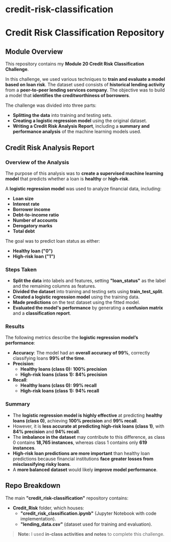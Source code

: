 # credit-risk-classification
# **Credit Risk Classification Repository**  

## **Module Overview**  
This repository contains my **Module 20 Credit Risk Classification Challenge**.  

In this challenge, we used various techniques to **train and evaluate a model based on loan risk**. The dataset used consists of **historical lending activity** from a **peer-to-peer lending services company**. The objective was to build a model that **identifies the creditworthiness of borrowers**.  

The challenge was divided into three parts:  
- **Splitting the data** into training and testing sets.  
- **Creating a logistic regression model** using the original dataset.  
- **Writing a Credit Risk Analysis Report**, including a **summary and performance analysis** of the machine learning models used.  

## **Credit Risk Analysis Report**  

### **Overview of the Analysis**  
The purpose of this analysis was to **create a supervised machine learning model** that predicts whether a loan is **healthy** or **high-risk**.  

A **logistic regression model** was used to analyze financial data, including:  
- **Loan size**  
- **Interest rate**  
- **Borrower income**  
- **Debt-to-income ratio**  
- **Number of accounts**  
- **Derogatory marks**  
- **Total debt**  

The goal was to predict loan status as either:  
- **Healthy loan ("0")**  
- **High-risk loan ("1")**  

### **Steps Taken**  
- **Split the data** into labels and features, setting **"loan_status"** as the label and the remaining columns as features.  
- **Divided the dataset** into training and testing sets using **train_test_split**.  
- **Created a logistic regression model** using the training data.  
- **Made predictions** on the test dataset using the fitted model.  
- **Evaluated the model's performance** by generating a **confusion matrix** and a **classification report**.  

### **Results**  
The following metrics describe the **logistic regression model’s performance**:  

- **Accuracy**: The model had an **overall accuracy of 99%**, correctly classifying loans **99% of the time**.  
- **Precision**:  
  - **Healthy loans (class 0):** **100% precision**  
  - **High-risk loans (class 1):** **84% precision**  
- **Recall**:  
  - **Healthy loans (class 0):** **99% recall**  
  - **High-risk loans (class 1):** **94% recall**  

### **Summary**  
- The **logistic regression model is highly effective** at predicting **healthy loans (class 0)**, achieving **100% precision** and **99% recall**.  
- However, it is **less accurate at predicting high-risk loans (class 1)**, with **84% precision** and **94% recall**.  
- The **imbalance in the dataset** may contribute to this difference, as class 0 contains **18,765 instances**, whereas class 1 contains only **619 instances**.  
- **High-risk loan predictions are more important** than healthy loan predictions because financial institutions **face greater losses from misclassifying risky loans**.  
- A **more balanced dataset** would likely **improve model performance**.  

## **Repo Breakdown**  
The main **"credit_risk-classification"** repository contains:  
- **Credit_Risk** folder, which houses:  
  - **"credit_risk_classification.ipynb"** (Jupyter Notebook with code implementation).  
  - **"lending_data.csv"** (dataset used for training and evaluation).  

> **Note:** I used **in-class activities and notes** to complete this challenge.  
